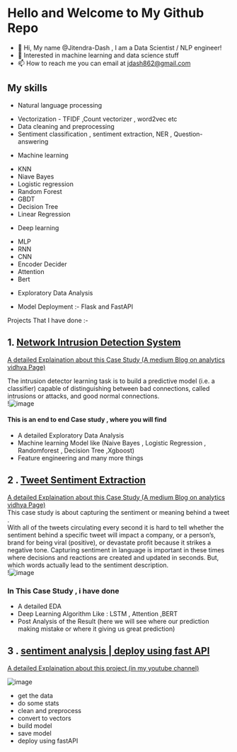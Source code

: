 # Hello and Welcome to My Github Repo
- 👋 Hi, My name @Jitendra-Dash , I am a Data Scientist / NLP engineer!
- 👀 Interested in machine learning and data science stuff 
- 📫 How to reach me you can email at jdash862@gmail.com


## My skills

* Natural language processing
- Vectorization - TFIDF ,Count vectorizer , word2vec etc
- Data cleaning and preprocessing 
- Sentiment classification , sentiment extraction, NER , Question-answering

* Machine learning
- KNN
- Niave Bayes
- Logistic regression
- Random Forest
- GBDT
- Decision Tree
- Linear Regression

* Deep learning
- MLP
- RNN
- CNN
- Encoder Decider
- Attention
- Bert

* Exploratory Data Analysis

* Model Deployment :- Flask and FastAPI 

Projects That I have done :-  

## **1. [Network Intrusion Detection System](https://github.com/Jitendra-Dash/Network-Intrusion-detection-system)**
[A detailed Explaination about this Case Study (A medium Blog on analytics vidhya Page)](https://medium.com/analytics-vidhya/network-intrusion-detection-system-4bab3e5baccb) 

The intrusion detector learning task is to build a predictive model (i.e. a classifier) capable of distinguishing between bad connections, called intrusions or attacks, and good normal connections.  
!![image](https://user-images.githubusercontent.com/46401460/121671368-176b9e00-cacc-11eb-8ff6-46b2a77d3969.png)


#### This is an end to end Case study , where you will find   
 - A detailed Exploratory Data Analysis
 - Machine learning Model like (Naive Bayes , Logistic Regression , Randomforest , Decision Tree ,Xgboost)
 - Feature engineering and many more things

## **2 . [Tweet Sentiment Extraction](https://github.com/Jitendra-Dash/Extracting-Phrase-From-Sentence)**  
[A detailed Explaination about this Case Study (A medium Blog on analytics vidhya Page)](https://medium.com/analytics-vidhya/extract-the-right-phrase-from-sentence-29aa5f8b9182)  
This case study is about capturing the sentiment or meaning behind a tweet .  
With all of the tweets circulating every second it is hard to tell whether the sentiment behind a specific tweet will impact a company, or a person’s, brand for being viral (positive), or devastate profit because it strikes a negative tone. Capturing sentiment in language is important in these times where decisions and reactions are created and updated in seconds. But, which words actually lead to the sentiment description.  
!![image](https://user-images.githubusercontent.com/46401460/121672873-f015d080-cacd-11eb-8e00-fb1260162e8c.png)

### In This Case Study , i have done
- A detailed EDA
- Deep Learning Algorithm Like : LSTM , Attention ,BERT
- Post Analysis of the Result (here we will see where our prediction making mistake or where it giving us great prediction)


## **3 . [sentiment analysis | deploy using fast API ](https://github.com/Jitendra-Dash/Sentiment-classification-deployement-of-ML-model-using-FastAPI)**  
[A detailed Explaination about this project (in my youtube channel)](https://www.youtube.com/watch?v=k_ngUNieJyg&t=6766s)

![image](https://user-images.githubusercontent.com/46401460/126436586-ef3d1761-0940-409d-b5f6-3f7217c89710.png)

- get the data
- do some stats
- clean and preprocess
- convert to vectors
- build model
- save model
- deploy using fastAPI



<!---
Jitendra-Dash/Jitendra-Dash is a ✨ special ✨ repository because its `README.md` (this file) appears on your GitHub profile.
You can click the Preview link to take a look at your changes.
--->
